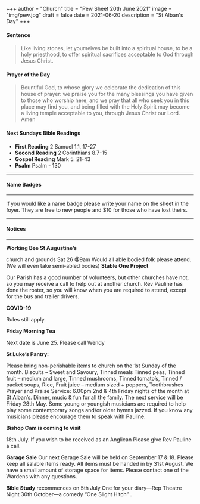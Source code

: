 +++
author = "Church"
title = "Pew Sheet 20th June 2021"
image = "img/pew.jpg"
draft = false
date = 2021-06-20
description = "St Alban's Day"
+++


#### Sentence

> Like living stones, let yourselves be built into a spiritual house, to be a holy priesthood, to offer spiritual sacrifices acceptable to God through Jesus Christ.

#### Prayer of the Day

> Bountiful God, to whose glory we celebrate the dedication of this house of prayer: we praise you for the many blessings you have given to those who worship here, and we pray that all who seek you in this place may find you, and being filled with the Holy Spirit may become a living temple acceptable to you, through Jesus Christ our Lord. Amen



#### Next Sundays Bible Readings
* **First Reading** 2 Samuel 1.1, 17-27
* **Second Reading** 2 Corinthians 8.7-15
* **Gospel Reading** Mark 5. 21-43
* **Psalm** Psalm -  130

---

#### Name Badges
---
if you would like a name badge please write your name on the sheet in the foyer. They are free to new people and $10 for those who have lost theirs.

---
#### Notices
---

**Working Bee St Augustine’s**

church and grounds Sat 26 @9am Would all able bodied folk please attend. (We will even take semi-abled bodies) 
**Stable One Project**

Our Parish has a good number of volunteers,   but other churches have not, so you may receive a call to help out at        another church. Rev Pauline has done the roster, so you will know when you are required to attend, except for the bus and trailer drivers.

**COVID-19**

Rules still apply.

**Friday Morning Tea**

Next date is June 25. Please call Wendy

**St Luke’s Pantry:**

Please bring non-perishable items to church on  the 1st Sunday of the month.   Biscuits – Sweet and Savoury, Tinned meals Tinned peas, Tinned fruit – medium and large, Tinned mushrooms, Tinned tomato’s, Tinned / packet soups, Rice, Fruit juice –   medium sized + poppers, Toothbrushes                                           
Prayer and Praise Service:
6.00pm 2nd & 4th Friday nights of the month at St Alban’s. Dinner, music & fun for all the family. The next service will be Friday 28th May. Some young or youngish musicians  are required to help play some  contemporary  songs and/or older hymns jazzed. If you know  any musicians  please encourage them to speak with Pauline. 

**Bishop Cam is coming to visit**

18th July.  If you wish to be         received as an Anglican Please give Rev Pauline a call. 

**Garage Sale**
Our next Garage Sale will be held on September 17 & 18. Please keep all salable items ready. All items must be handed in by   31st August. We have a small amount of storage space for items. Please contact one of the Wardens with any questions. 

**Bible Study**
recommences on 5th July 
One for your diary—Rep Theatre Night 30th October—a comedy “One Slight Hitch” .